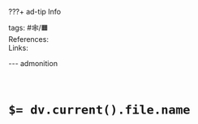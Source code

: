 ???+ ad-tip Info

tags: #🕸️/🟧️   
References:   
Links: 

--- admonition


<br>

# `$= dv.current().file.name`